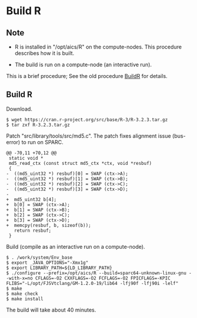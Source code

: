 # Build R

## Note

* R is installed in "/opt/aics/R" on the compute-nodes.  This
procedure describes how it is built.

* The build is run on a compute-node (an interactive run).

This is a brief procedure; See the old procedure [BuildR](BuildR) for
details.

## Build R

Download.

    $ wget https://cran.r-project.org/src/base/R-3/R-3.2.3.tar.gz
    $ tar zxf R-3.2.3.tar.gz

Patch "src/library/tools/src/md5.c". The patch fixes alignment issue
(bus-error) to run on SPARC.

    @@ -70,11 +70,12 @@
     static void *
     md5_read_ctx (const struct md5_ctx *ctx, void *resbuf)
     {
    -  ((md5_uint32 *) resbuf)[0] = SWAP (ctx->A);
    -  ((md5_uint32 *) resbuf)[1] = SWAP (ctx->B);
    -  ((md5_uint32 *) resbuf)[2] = SWAP (ctx->C);
    -  ((md5_uint32 *) resbuf)[3] = SWAP (ctx->D);
    -
    +  md5_uint32 b[4];
    +  b[0] = SWAP (ctx->A);
    +  b[1] = SWAP (ctx->B);
    +  b[2] = SWAP (ctx->C);
    +  b[3] = SWAP (ctx->D);
    +  memcpy(resbuf, b, sizeof(b));
       return resbuf;
     }

Build (compile as an interactive run on a compute-node).

    $ . /work/system/Env_base
    $ export _JAVA_OPTIONS="-Xmx1g"
    $ export LIBRARY_PATH=${LD_LIBRARY_PATH}
    $ ./configure --prefix=/opt/aics/R --build=sparc64-unknown-linux-gnu --with-x=no CFLAGS=-O2 CXXFLAGS=-O2 FCFLAGS=-O2 FPICFLAGS=-KPIC FLIBS="-L/opt/FJSVtclang/GM-1.2.0-19/lib64 -lfj90f -lfj90i -lelf"
    $ make
    $ make check
    $ make install

The build will take about 40 minutes.
